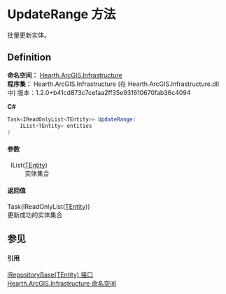 # UpdateRange 方法


批量更新实体。



## Definition
**命名空间：** <a href="N_Hearth_ArcGIS_Infrastructure">Hearth.ArcGIS.Infrastructure</a>  
**程序集：** Hearth.ArcGIS.Infrastructure (在 Hearth.ArcGIS.Infrastructure.dll 中) 版本：1.2.0+b41cd873c7cefaa2ff35e931610670fab36c4094

**C#**
``` C#
Task<IReadOnlyList<TEntity>> UpdateRange(
	IList<TEntity> entities
)
```



#### 参数
<dl><dt>  IList(<a href="T_Hearth_ArcGIS_Infrastructure_IRepositoryBase_1">TEntity</a>)</dt><dd>实体集合</dd></dl>

#### 返回值
Task(IReadOnlyList(<a href="T_Hearth_ArcGIS_Infrastructure_IRepositoryBase_1">TEntity</a>))  
更新成功的实体集合

## 参见


#### 引用
<a href="T_Hearth_ArcGIS_Infrastructure_IRepositoryBase_1">IRepositoryBase(TEntity) 接口</a>  
<a href="N_Hearth_ArcGIS_Infrastructure">Hearth.ArcGIS.Infrastructure 命名空间</a>  
